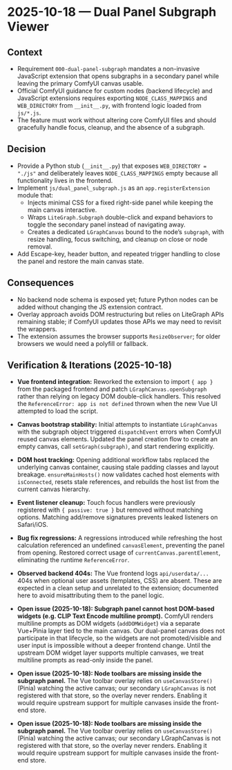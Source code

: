 # 2025-10-18 — Dual Panel Subgraph Viewer

## Context
- Requirement `000-dual-panel-subgraph` mandates a non-invasive JavaScript extension that opens subgraphs in a secondary panel while leaving the primary ComfyUI canvas usable.
- Official ComfyUI guidance for custom nodes (backend lifecycle) and JavaScript extensions requires exporting `NODE_CLASS_MAPPINGS` and `WEB_DIRECTORY` from `__init__.py`, with frontend logic loaded from `js/*.js`.
- The feature must work without altering core ComfyUI files and should gracefully handle focus, cleanup, and the absence of a subgraph.

## Decision
- Provide a Python stub (`__init__.py`) that exposes `WEB_DIRECTORY = "./js"` and deliberately leaves `NODE_CLASS_MAPPINGS` empty because all functionality lives in the frontend.
- Implement `js/dual_panel_subgraph.js` as an `app.registerExtension` module that:
  - Injects minimal CSS for a fixed right-side panel while keeping the main canvas interactive.
  - Wraps `LiteGraph.Subgraph` double-click and expand behaviors to toggle the secondary panel instead of navigating away.
  - Creates a dedicated `LGraphCanvas` bound to the node’s `subgraph`, with resize handling, focus switching, and cleanup on close or node removal.
- Add Escape-key, header button, and repeated trigger handling to close the panel and restore the main canvas state.

## Consequences
- No backend node schema is exposed yet; future Python nodes can be added without changing the JS extension contract.
- Overlay approach avoids DOM restructuring but relies on LiteGraph APIs remaining stable; if ComfyUI updates those APIs we may need to revisit the wrappers.
- The extension assumes the browser supports `ResizeObserver`; for older browsers we would need a polyfill or fallback.

## Verification & Iterations (2025-10-18)
- **Vue frontend integration:** Reworked the extension to import `{ app }` from the packaged frontend and patch `LGraphCanvas.openSubgraph` rather than relying on legacy DOM double-click handlers. This resolved the `ReferenceError: app is not defined` thrown when the new Vue UI attempted to load the script.
- **Canvas bootstrap stability:** Initial attempts to instantiate `LGraphCanvas` with the subgraph object triggered `dispatchEvent` errors when ComfyUI reused canvas elements. Updated the panel creation flow to create an empty canvas, call `setGraph(subgraph)`, and start rendering explicitly.
- **DOM host tracking:** Opening additional workflow tabs replaced the underlying canvas container, causing stale padding classes and layout breakage. `ensureMainHosts()` now validates cached host elements with `isConnected`, resets stale references, and rebuilds the host list from the current canvas hierarchy.
- **Event listener cleanup:** Touch focus handlers were previously registered with `{ passive: true }` but removed without matching options. Matching add/remove signatures prevents leaked listeners on Safari/iOS.
- **Bug fix regressions:** A regressions introduced while refreshing the host calculation referenced an undefined `canvasElement`, preventing the panel from opening. Restored correct usage of `currentCanvas.parentElement`, eliminating the runtime `ReferenceError`.
- **Observed backend 404s:** The Vue frontend logs `api/userdata/...` 404s when optional user assets (templates, CSS) are absent. These are expected in a clean setup and unrelated to the extension; documented here to avoid misattributing them to the panel logic.

- **Open issue (2025-10-18): Subgraph panel cannot host DOM-based widgets (e.g. CLIP Text Encode multiline prompt).** 
  ComfyUI renders multiline prompts as DOM widgets (`addDOMWidget`) via a separate Vue+Pinia layer tied to the main canvas. Our dual-panel canvas does not participate in that lifecycle, so the widgets are not promoted/visible and user input is impossible without a deeper frontend change. Until the upstream DOM widget layer supports multiple canvases, we treat multiline prompts as read-only inside the panel.
- **Open issue (2025-10-18): Node toolbars are missing inside the subgraph panel.**
  The Vue toolbar overlay relies on `useCanvasStore()` (Pinia) watching the active canvas; our secondary `LGraphCanvas` is not registered with that store, so the overlay never renders. Enabling it would require upstream support for multiple canvases inside the front-end store.

- **Open issue (2025-10-18): Node toolbars are missing inside the subgraph panel.**
  The Vue toolbar overlay relies on `useCanvasStore()` (Pinia) watching the active canvas; our secondary LGraphCanvas is not registered with that store, so the overlay never renders. Enabling it would require upstream support for multiple canvases inside the front-end store.
